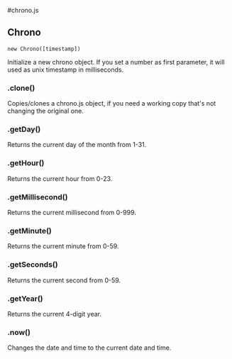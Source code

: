 #chrono.js


## Chrono
`new Chrono([timestamp])`

Initialize a new chrono object. If you set a number as first parameter, it will used as unix timestamp in milliseconds.

### .clone()
Copies/clones a chrono.js object, if you need a working copy that's not changing the original one.

### .getDay()
Returns the current day of the month from 1-31.

### .getHour()
Returns the current hour from 0-23.

### .getMillisecond()
Returns the current millisecond from 0-999.

### .getMinute()
Returns the current minute from 0-59.

### .getSeconds()
Returns the current second from 0-59.

### .getYear()
Returns the current 4-digit year.

### .now()
Changes the date and time to the current date and time.